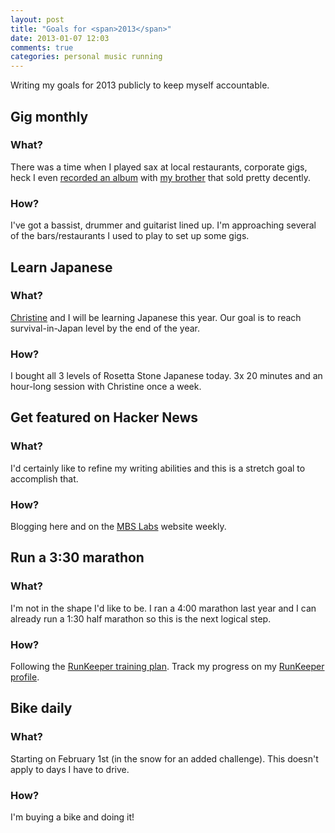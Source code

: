 ```yaml
---
layout: post
title: "Goals for <span>2013</span>"
date: 2013-01-07 12:03
comments: true
categories: personal music running
---
```

Writing my goals for 2013 publicly to keep myself accountable.

## Gig monthly
### What?
There was a time when I played sax at local restaurants, corporate gigs, heck I even [recorded an album](http://mgn.tc/psgroove) with [my brother](http://patricksimard.com) that sold pretty decently.

### How?
I've got a bassist, drummer and guitarist lined up. I'm approaching several of the bars/restaurants I used to play to set up some gigs.

## Learn Japanese
### What?
[Christine](http://twitter.com/c_contant) and I will be learning Japanese this year. Our goal is to reach survival-in-Japan level by the end of the year.

### How?
I bought all 3 levels of Rosetta Stone Japanese today. 3x 20 minutes and an hour-long session with Christine once a week.

## Get featured on Hacker News
### What?
I'd certainly like to refine my writing abilities and this is a stretch goal to accomplish that.

### How?
Blogging here and on the [MBS Labs](http://magneticbear.com/labs) website weekly.

## Run a 3:30 marathon
### What?
I'm not in the shape I'd like to be. I ran a 4:00 marathon last year and I can already run a 1:30 half marathon so this is the next logical step.

### How?
Following the [RunKeeper training plan](http://runkeeper.com/fitness-class/running-marathon/12). Track my progress on my [RunKeeper profile](http://runkeeper.com/user/jpsim/profile).

## Bike daily
### What?
Starting on February 1st (in the snow for an added challenge). This doesn't apply to days I have to drive.

### How?
I'm buying a bike and doing it!

